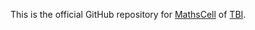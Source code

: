 This is the official GitHub repository for [MathsCell](https://mathscell.github.io/) of [TBI](http://www.toulouse-biotechnology-institute.fr/en/index.html).

<!---
MathsCell/MathsCell is a ✨ special ✨ repository because its `README.md` (this file) appears on your GitHub profile.
You can click the Preview link to take a look at your changes.
--->
